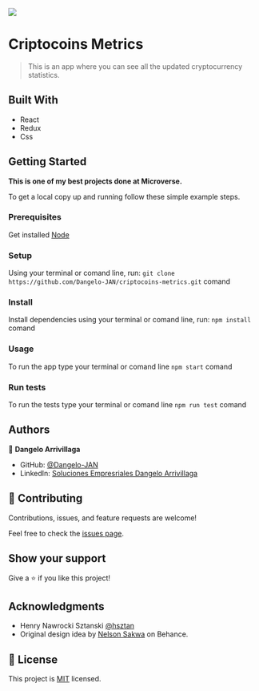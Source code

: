 ![](https://img.shields.io/badge/Microverse-blueviolet)

# Criptocoins Metrics

> This is an app where you can see all the updated cryptocurrency statistics.


## Built With

- React
- Redux
- Css

## Getting Started

**This is one of my best projects done at Microverse.**


To get a local copy up and running follow these simple example steps.

### Prerequisites

Get installed [Node](https://nodejs.org/)
### Setup

Using your terminal or comand line, run: `git clone https://github.com/Dangelo-JAN/criptocoins-metrics.git` comand

### Install

Install dependencies using your terminal or comand line, run: `npm install` comand
### Usage

To run the app type your terminal or comand line `npm start` comand
### Run tests

To run the tests type your terminal or comand line `npm run test` comand
## Authors

👤 **Dangelo Arrivillaga**

- GitHub: [@Dangelo-JAN](https://github.com/Dangelo-JAN)
- LinkedIn: [Soluciones Empresriales Dangelo Arrivillaga](https://www.linkedin.com/in/soluciones-empresariales-dangelo-arrivillaga-2a144718a/)

## 🤝 Contributing

Contributions, issues, and feature requests are welcome!

Feel free to check the [issues page](../../issues/).

## Show your support

Give a ⭐️ if you like this project!

## Acknowledgments

- Henry Nawrocki Sztanski [@hsztan](https://github.com/hsztan)
- Original design idea by [Nelson Sakwa](https://www.behance.net/gallery/31579789/Ballhead-App-(Free-PSDs)) on Behance.

## 📝 License

This project is [MIT](./MIT.md) licensed.
